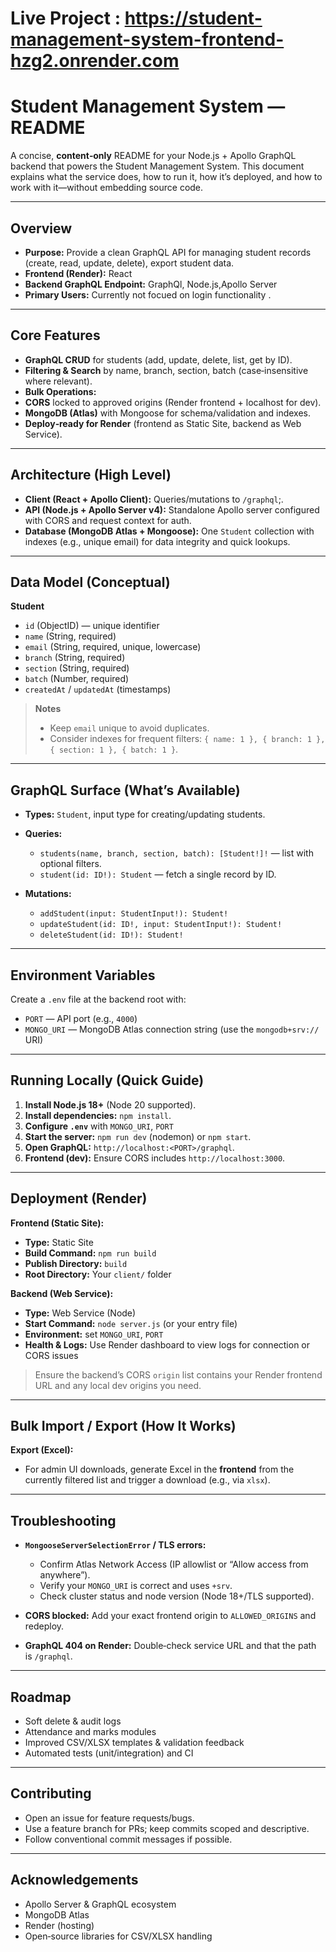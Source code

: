 # Live Project : https://student-management-system-frontend-hzg2.onrender.com

# Student Management System —  README

A concise, **content‑only** README for your Node.js + Apollo GraphQL backend that powers the Student Management System. This document explains what the service does, 
how to run it, how it’s deployed, and how to work with it—without embedding source code.

---

## Overview

* **Purpose:** Provide a clean GraphQL API for managing student records (create, read, update, delete), export student data.
* **Frontend (Render):** React
* **Backend GraphQL Endpoint:** GraphQl, Node.js,Apollo Server
* **Primary Users:** Currently not focued on login functionality .

---

## Core Features

* **GraphQL CRUD** for students (add, update, delete, list, get by ID).
* **Filtering & Search** by name, branch, section, batch (case‑insensitive where relevant).
* **Bulk Operations:**
* **CORS** locked to approved origins (Render frontend + localhost for dev).
* **MongoDB (Atlas)** with Mongoose for schema/validation and indexes.
* **Deploy‑ready for Render** (frontend as Static Site, backend as Web Service).

---

## Architecture (High Level)

* **Client (React + Apollo Client):** Queries/mutations to `/graphql`;.
* **API (Node.js + Apollo Server v4):** Standalone Apollo server configured with CORS and request context for auth.
* **Database (MongoDB Atlas + Mongoose):** One `Student` collection with indexes (e.g., unique email) for data integrity and quick lookups.
---

## Data Model (Conceptual)

**Student**

* `id` (ObjectID) — unique identifier
* `name` (String, required)
* `email` (String, required, unique, lowercase)
* `branch` (String, required)
* `section` (String, required)
* `batch` (Number, required)
* `createdAt` / `updatedAt` (timestamps)

> **Notes**
>
> * Keep `email` unique to avoid duplicates.
> * Consider indexes for frequent filters: `{ name: 1 }, { branch: 1 }, { section: 1 }, { batch: 1 }`.

---

## GraphQL Surface (What’s Available)

* **Types:** `Student`, input type for creating/updating students.
* **Queries:**

  * `students(name, branch, section, batch): [Student!]!` — list with optional filters.
  * `student(id: ID!): Student` — fetch a single record by ID.
* **Mutations:**

  * `addStudent(input: StudentInput!): Student!`
  * `updateStudent(id: ID!, input: StudentInput!): Student!`
  * `deleteStudent(id: ID!): Student!`

---

## Environment Variables

Create a `.env` file at the backend root with:

* `PORT` — API port (e.g., `4000`)
* `MONGO_URI` — MongoDB Atlas connection string (use the `mongodb+srv://` URI)

---

## Running Locally (Quick Guide)

1. **Install Node.js 18+** (Node 20 supported).
2. **Install dependencies:** `npm install`.
3. **Configure `.env`** with `MONGO_URI`, `PORT`
4. **Start the server:** `npm run dev` (nodemon) or `npm start`.
5. **Open GraphQL:** `http://localhost:<PORT>/graphql`.
6. **Frontend (dev):** Ensure CORS includes `http://localhost:3000`.

---

## Deployment (Render)

**Frontend (Static Site):**

* **Type:** Static Site
* **Build Command:** `npm run build`
* **Publish Directory:** `build`
* **Root Directory:** Your `client/` folder

**Backend (Web Service):**

* **Type:** Web Service (Node)
* **Start Command:** `node server.js` (or your entry file)
* **Environment:** set `MONGO_URI`, `PORT`
* **Health & Logs:** Use Render dashboard to view logs for connection or CORS issues

> Ensure the backend’s CORS `origin` list contains your Render frontend URL and any local dev origins you need.

---

## Bulk Import / Export (How It Works)

**Export (Excel):**

* For admin UI downloads, generate Excel in the **frontend** from the currently filtered list and trigger a download (e.g., via `xlsx`).

---

## Troubleshooting

* **`MongooseServerSelectionError` / TLS errors:**

  * Confirm Atlas Network Access (IP allowlist or “Allow access from anywhere”).
  * Verify your `MONGO_URI` is correct and uses `+srv`.
  * Check cluster status and node version (Node 18+/TLS supported).
* **CORS blocked:** Add your exact frontend origin to `ALLOWED_ORIGINS` and redeploy.
* **GraphQL 404 on Render:** Double‑check service URL and that the path is `/graphql`. 
---

## Roadmap
* Soft delete & audit logs
* Attendance and marks modules
* Improved CSV/XLSX templates & validation feedback
* Automated tests (unit/integration) and CI

---

## Contributing

* Open an issue for feature requests/bugs.
* Use a feature branch for PRs; keep commits scoped and descriptive.
* Follow conventional commit messages if possible.


---

## Acknowledgements

* Apollo Server & GraphQL ecosystem
* MongoDB Atlas
* Render (hosting)
* Open‑source libraries for CSV/XLSX handling
